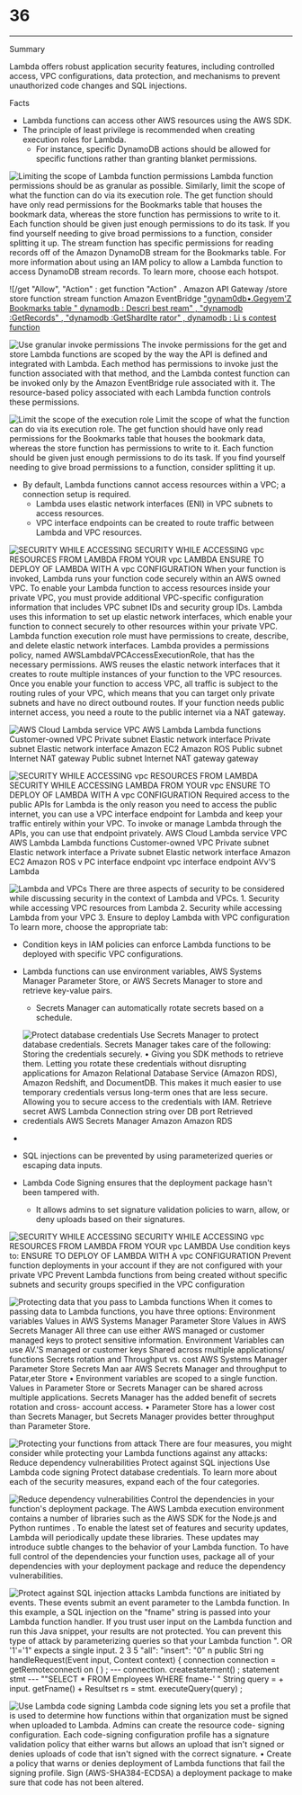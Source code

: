 # 36



---

Summary

Lambda offers robust application security features, including controlled access, VPC configurations, data protection, and mechanisms to prevent unauthorized code changes and SQL injections.

Facts

- Lambda functions can access other AWS resources using the AWS SDK.
- The principle of least privilege is recommended when creating execution roles for Lambda.
  - For instance, specific DynamoDB actions should be allowed for specific functions rather than granting blanket permissions.



![Limiting the scope of Lambda function permissions Lambda function permissions should be as granular as possible. Similarly, limit the scope of what the function can do via its execution role. The get function should have only read permissions for the Bookmarks table that houses the bookmark data, whereas the store function has permissions to write to it. Each function should be given just enough permissions to do its task. If you find yourself needing to give broad permissions to a function, consider splitting it up. The stream function has specific permissions for reading records off of the Amazon DynamoDB stream for the Bookmarks table. For more information about using an IAM policy to allow a Lambda function to access DynamoDB stream records. To learn more, choose each hotspot. ](../../../media/AWS-Developing-Serverless-Solutions-on-AWS-Module-10-36-image1.png)



![/get "Allow", "Action" : get function "Action" . Amazon API Gateway /store store function stream function Amazon EventBridge [ "gynam0db•.Gegyem'Z Bookmarks table " dynamodb : Descri best ream" , "dynamodb :GetRecords" , "dynamodb :GetShardIte rator" , dynamodb : Li s contest function ](../../../media/AWS-Developing-Serverless-Solutions-on-AWS-Module-10-36-image2.png)



![Use granular invoke permissions The invoke permissions for the get and store Lambda functions are scoped by the way the API is defined and integrated with Lambda. Each method has permissions to invoke just the function associated with that method, and the Lambda contest function can be invoked only by the Amazon EventBridge rule associated with it. The resource-based policy associated with each Lambda function controls these permissions. ](../../../media/AWS-Developing-Serverless-Solutions-on-AWS-Module-10-36-image3.png)



![Limit the scope of the execution role Limit the scope of what the function can do via its execution role. The get function should have only read permissions for the Bookmarks table that houses the bookmark data, whereas the store function has permissions to write to it. Each function should be given just enough permissions to do its task. If you find yourself needing to give broad permissions to a function, consider splitting it up. ](../../../media/AWS-Developing-Serverless-Solutions-on-AWS-Module-10-36-image4.png)









- By default, Lambda functions cannot access resources within a VPC; a connection setup is required.
  - Lambda uses elastic network interfaces (ENI) in VPC subnets to access resources.
  - VPC interface endpoints can be created to route traffic between Lambda and VPC resources.



![SECURITY WHILE ACCESSING SECURITY WHILE ACCESSING vpc RESOURCES FROM LAMBDA FROM YOUR vpc LAMBDA ENSURE TO DEPLOY OF LAMBDA WITH A vpc CONFIGURATION When your function is invoked, Lambda runs your function code securely within an AWS owned VPC. To enable your Lambda function to access resources inside your private VPC, you must provide additional VPC-specific configuration information that includes VPC subnet IDs and security group IDs. Lambda uses this information to set up elastic network interfaces, which enable your function to connect securely to other resources within your private VPC. Lambda function execution role must have permissions to create, describe, and delete elastic network interfaces. Lambda provides a permissions policy, named AWSLambdaVPCAccessExecutionRole, that has the necessary permissions. AWS reuses the elastic network interfaces that it creates to route multiple instances of your function to the VPC resources. Once you enable your function to access VPC, all traffic is subject to the routing rules of your VPC, which means that you can target only private subnets and have no direct outbound routes. If your function needs public internet access, you need a route to the public internet via a NAT gateway. ](../../../media/AWS-Developing-Serverless-Solutions-on-AWS-Module-10-36-image5.png)



![AWS Cloud Lambda service VPC AWS Lambda Lambda functions Customer-owned VPC Private subnet Elastic network interface Private subnet Elastic network interface Amazon EC2 Amazon ROS Public subnet Internet NAT gateway Public subnet Internet NAT gateway gateway ](../../../media/AWS-Developing-Serverless-Solutions-on-AWS-Module-10-36-image6.png)



![SECURITY WHILE ACCESSING vpc RESOURCES FROM LAMBDA SECURITY WHILE ACCESSING LAMBDA FROM YOUR vpc ENSURE TO DEPLOY OF LAMBDA WITH A vpc CONFIGURATION Required access to the public APIs for Lambda is the only reason you need to access the public internet, you can use a VPC interface endpoint for Lambda and keep your traffic entirely within your VPC. To invoke or manage Lambda through the APIs, you can use that endpoint privately. AWS Cloud Lambda service VPC AWS Lambda Lambda functions Customer-owned VPC Private subnet Elastic network interface a Private subnet Elastic network interface Amazon EC2 Amazon ROS v PC interface endpoint vpc interface endpoint AVv'S Lambda ](../../../media/AWS-Developing-Serverless-Solutions-on-AWS-Module-10-36-image7.png)



![Lambda and VPCs There are three aspects of security to be considered while discussing security in the context of Lambda and VPCs. 1. Security while accessing VPC resources from Lambda 2. Security while accessing Lambda from your VPC 3. Ensure to deploy Lambda with VPC configuration To learn more, choose the appropriate tab: ](../../../media/AWS-Developing-Serverless-Solutions-on-AWS-Module-10-36-image8.png)









- Condition keys in IAM policies can enforce Lambda functions to be deployed with specific VPC configurations.
- Lambda functions can use environment variables, AWS Systems Manager Parameter Store, or AWS Secrets Manager to store and retrieve key-value pairs.
  - Secrets Manager can automatically rotate secrets based on a schedule.





- ![Protect database credentials Use Secrets Manager to protect database credentials. Secrets Manager takes care of the following: Storing the credentials securely. • Giving you SDK methods to retrieve them. Letting you rotate these credentials without disrupting applications for Amazon Relational Database Service (Amazon RDS), Amazon Redshift, and DocumentDB. This makes it much easier to use temporary credentials versus long-term ones that are less secure. Allowing you to secure access to the credentials with IAM. Retrieve secret AWS Lambda Connection string over DB port Retrieved credentials AWS Secrets Manager Amazon Amazon RDS ](../../../media/AWS-Developing-Serverless-Solutions-on-AWS-Module-10-36-image9.png)
- 
- SQL injections can be prevented by using parameterized queries or escaping data inputs.
- Lambda Code Signing ensures that the deployment package hasn't been tampered with.
  - It allows admins to set signature validation policies to warn, allow, or deny uploads based on their signatures.













![SECURITY WHILE ACCESSING SECURITY WHILE ACCESSING vpc RESOURCES FROM LAMBDA FROM YOUR vpc LAMBDA Use condition keys to: ENSURE TO DEPLOY OF LAMBDA WITH A vpc CONFIGURATION Prevent function deployments in your account if they are not configured with your private VPC Prevent Lambda functions from being created without specific subnets and security groups specified in the VPC configuration ](../../../media/AWS-Developing-Serverless-Solutions-on-AWS-Module-10-36-image10.png)



![Protecting data that you pass to Lambda functions When it comes to passing data to Lambda functions, you have three options: Environment variables Values in AWS Systems Manager Parameter Store Values in AWS Secrets Manager All three can use either AWS managed or customer managed keys to protect sensitive information. Environment Variables can use AV.'S managed or customer keys Shared across rnultiple applications/ functions Secrets rotation and Throughput vs. cost AWS Systems Manager Parameter Store Secrets Man aar AWS Secrets Manager and throughput to Patar,eter Store • Environment variables are scoped to a single function. Values in Parameter Store or Secrets Manager can be shared across multiple applications. Secrets Manager has the added benefit of secrets rotation and cross- account access. • Parameter Store has a lower cost than Secrets Manager, but Secrets Manager provides better throughput than Parameter Store. ](../../../media/AWS-Developing-Serverless-Solutions-on-AWS-Module-10-36-image11.png)



![Protecting your functions from attack There are four measures, you might consider while protecting your Lambda functions against any attacks: Reduce dependency vulnerabilities Protect against SQL injections Use Lambda code signing Protect database credentials. To learn more about each of the security measures, expand each of the four categories. ](../../../media/AWS-Developing-Serverless-Solutions-on-AWS-Module-10-36-image12.png)



![Reduce dependency vulnerabilities Control the dependencies in your function's deployment package. The AWS Lambda execution environment contains a number of libraries such as the AWS SDK for the Node.js and Python runtimes . To enable the latest set of features and security updates, Lambda will periodically update these libraries. These updates may introduce subtle changes to the behavior of your Lambda function. To have full control of the dependencies your function uses, package all of your dependencies with your deployment package and reduce the dependency vulnerabilities. ](../../../media/AWS-Developing-Serverless-Solutions-on-AWS-Module-10-36-image13.png)



![Protect against SQL injection attacks Lambda functions are initiated by events. These events submit an event parameter to the Lambda function. In this example, a SQL injection on the "fname" string is passed into your Lambda function handler. If you trust user input on the Lambda function and run this Java snippet, your results are not protected. You can prevent this type of attack by parameterizing queries so that your Lambda function ". OR '1'='1" expects a single input. 2 3 5 "all": "insert": "0" n public Stri ng handleRequest(Event input, Context context) { connection connection = getRemoteconnecti on ( ) ; --- connection. createstatement() ; statement stmt --- ""SELECT * FROM Employees WHERE fname-' " String query = + input. getFname() + Resultset rs = stmt. executeQuery(query) ; ](../../../media/AWS-Developing-Serverless-Solutions-on-AWS-Module-10-36-image14.png)



![Use Lambda code signing Lambda code signing lets you set a profile that is used to determine how functions within that organization must be signed when uploaded to Lambda. Admins can create the resource code- signing configuration. Each code-signing configuration profile has a signature validation policy that either warns but allows an upload that isn't signed or denies uploads of code that isn't signed with the correct signature. • Create a policy that warns or denies deployment of Lambda functions that fail the signing profile. Sign (AWS-SHA384-ECDSA) a deployment package to make sure that code has not been altered. ](../../../media/AWS-Developing-Serverless-Solutions-on-AWS-Module-10-36-image15.png)





















